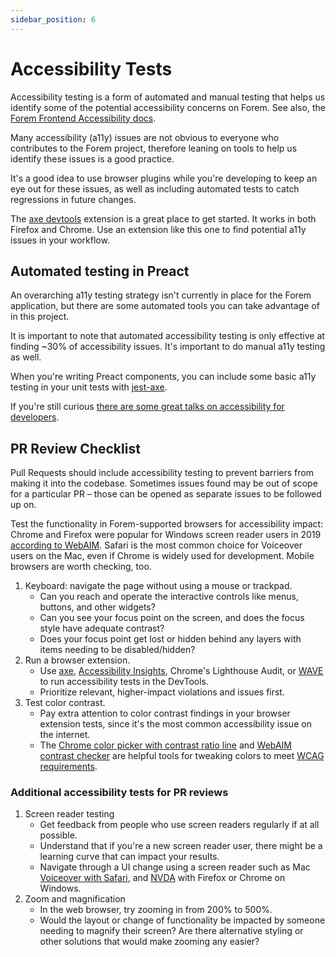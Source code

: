```yaml
---
sidebar_position: 6
---
```


# Accessibility Tests

Accessibility testing is a form of automated and manual testing that helps us
identify some of the potential accessibility concerns on Forem. See also, the
[Forem Frontend Accessibility docs](https://docs.forem.com/frontend/accessibility/).

Many accessibility (a11y) issues are not obvious to everyone who contributes to
the Forem project, therefore leaning on tools to help us identify these issues
is a good practice.

It's a good idea to use browser plugins while you're developing to keep an eye
out for these issues, as well as including automated tests to catch regressions
in future changes.

The [axe devtools](https://www.deque.com/axe) extension is a great place to get
started. It works in both Firefox and Chrome. Use an extension like this one to
find potential a11y issues in your workflow.

## Automated testing in Preact

An overarching a11y testing strategy isn't currently in place for the Forem
application, but there are some automated tools you can take advantage of in
this project.

It is important to note that automated accessibility testing is only effective
at finding ~30% of accessibility issues. It's important to do manual a11y
testing as well.

When you're writing Preact components, you can include some basic a11y testing
in your unit tests with [jest-axe](https://github.com/nickcolley/jest-axe).

If you're still curious
[there are some great talks on accessibility for developers](https://www.youtube.com/watch?v=8E9AEZjglqI).

## PR Review Checklist

Pull Requests should include accessibility testing to prevent barriers from
making it into the codebase. Sometimes issues found may be out of scope for a
particular PR – those can be opened as separate issues to be followed up on.

Test the functionality in Forem-supported browsers for accessibility impact:
Chrome and Firefox were popular for Windows screen reader users in 2019
[according to WebAIM](https://webaim.org/projects/screenreadersurvey8/#browsers).
Safari is the most common choice for Voiceover users on the Mac, even if Chrome
is widely used for development. Mobile browsers are worth checking, too.

1. Keyboard: navigate the page without using a mouse or trackpad.
   - Can you reach and operate the interactive controls like menus, buttons, and
     other widgets?
   - Can you see your focus point on the screen, and does the focus style have
     adequate contrast?
   - Does your focus point get lost or hidden behind any layers with items
     needing to be disabled/hidden?
1. Run a browser extension.
   - Use [axe](https://deque.com/axe),
     [Accessibility Insights](https://accessibilityinsights.io), Chrome's
     Lighthouse Audit, or
     [WAVE](https://chrome.google.com/webstore/detail/wave-evaluation-tool/jbbplnpkjmmeebjpijfedlgcdilocofh)
     to run accessibility tests in the DevTools.
   - Prioritize relevant, higher-impact violations and issues first.
1. Test color contrast.
   - Pay extra attention to color contrast findings in your browser extension
     tests, since it's the most common accessibility issue on the internet.
   - The
     [Chrome color picker with contrast ratio line](https://developers.google.com/web/tools/chrome-devtools/accessibility/reference#contrast)
     and
     [WebAIM contrast checker](https://webaim.org/resources/contrastchecker/)
     are helpful tools for tweaking colors to meet
     [WCAG requirements](https://webaim.org/articles/contrast/).

### Additional accessibility tests for PR reviews

1. Screen reader testing
   - Get feedback from people who use screen readers regularly if at all
     possible.
   - Understand that if you're a new screen reader user, there might be a
     learning curve that can impact your results.
   - Navigate through a UI change using a screen reader such as Mac
     [Voiceover with Safari](https://webaim.org/articles/voiceover/), and
     [NVDA](https://webaim.org/articles/nvda/) with Firefox or Chrome on
     Windows.
1. Zoom and magnification
   - In the web browser, try zooming in from 200% to 500%.
   - Would the layout or change of functionality be impacted by someone needing
     to magnify their screen? Are there alternative styling or other solutions
     that would make zooming any easier?
